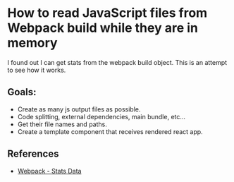 # How to read JavaScript files from Webpack build while they are in memory

I found out I can get stats from the webpack build object. This is an attempt
to see how it works.

## Goals:

- Create as many js output files as possible.
- Code splitting, external dependencies, main bundle, etc...
- Get their file names and paths.
- Create a template component that receives rendered react app.

## References

- [Webpack - Stats Data](https://webpack.js.org/api/stats/)
